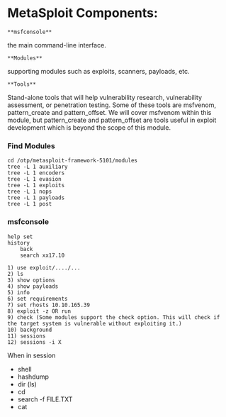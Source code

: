 # MetaSploit Components:

	**msfconsole**	
the main command-line interface.

	**Modules**	
supporting modules such as exploits, scanners, payloads, etc.

	**Tools**		
Stand-alone tools that will help vulnerability research, vulnerability assessment, or penetration testing. Some of these tools are msfvenom, pattern_create and pattern_offset. We will cover msfvenom within this module, but pattern_create and pattern_offset are tools useful in exploit development which is beyond the scope of this module. 


### Find Modules

	cd /otp/metasploit-framework-5101/modules
	tree -L 1 auxiliary
	tree -L 1 encoders
	tree -L 1 evasion
	tree -L 1 exploits
	tree -L 1 nops
	tree -L 1 payloads
	tree -L 1 post

### msfconsole
	help set
	history
        back
        search xx17.10

	1) use exploit/..../...
	2) ls
	3) show options
	4) show payloads
	5) info
	6) set requirements 
	7) set rhosts 10.10.165.39	
	8) exploit -z OR run
	9) check (Some modules support the check option. This will check if the target system is vulnerable without exploiting it.)
	10) background
	11) sessions
	12) sessions -i X


When in session
- shell
- hashdump
- dir (ls)
- cd
- search -f FILE.TXT
- cat

